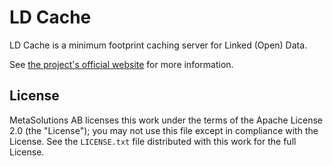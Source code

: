 # LD Cache

LD Cache is a minimum footprint caching server for Linked (Open) Data.

See [the project's official website](http://ldcache.entrystore.org) for more information.

## License

MetaSolutions AB licenses this work under the terms of the Apache License 2.0 (the "License"); you may not use this file except in compliance with the License. See the `LICENSE.txt` file distributed with this work for the full License.
